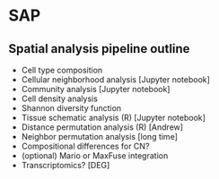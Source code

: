 # SAP

## Spatial analysis pipeline outline
- Cell type composition
- Cellular neighborhood analysis [Jupyter notebook]
- Community analysis [Jupyter notebook]
- Cell density analysis
- Shannon diversity function
- Tissue schematic analysis (R) [Jupyter notebook]
- Distance permutation analysis (R) [Andrew]
- Neighbor permutation analysis [long time]
- Compositional differences for CN?
- (optional) Mario or MaxFuse integration
- Transcriptomics? [DEG]
